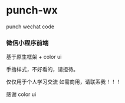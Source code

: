 # punch-wx
punch wechat code

### 微信小程序前端

基于原生框架 + color ui




手撸样式，不好看的，请担待。


仅仅用于个人学习交流
如需商用，请联系我！！！


感谢 color ui
